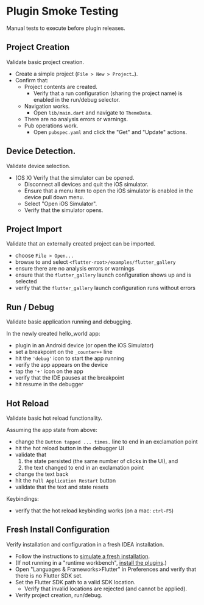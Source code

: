 # Plugin Smoke Testing

Manual tests to execute before plugin releases.

## Project Creation

Validate basic project creation.

* Create a simple project (`File > New > Project…`).
* Confirm that:
  * Project contents are created.
    * Verify that a run configuration (sharing the project name) is enabled in the run/debug selector.
  * Navigation works. 
    * Open `lib/main.dart` and navigate to `ThemeData`.
  * There are no analysis errors or warnings.
  * Pub operations work.
    * Open `pubspec.yaml` and click the "Get" and "Update" actions.
    
## Device Detection.

Validate device selection.

* (OS X) Verify that the simulator can be opened.
  * Disconnect all devices and quit the iOS simulator.
  * Ensure that a menu item to open the iOS simulator is enabled in the device pull down menu.
  * Select "Open iOS Simulator".
  * Verify that the simulator opens.

## Project Import

Validate that an externally created project can be imported.

* choose `File > Open...`
* browse to and select `<flutter-root>/examples/flutter_gallery`
* ensure there are no analysis errors or warnings
* ensure that the `flutter_gallery` launch configuration shows up and is selected
* verify that the `flutter_gallery` launch configuration runs without errors

## Run / Debug

Validate basic application running and debugging.

In the newly created hello_world app:
* plugin in an Android device (or open the iOS Simulator)
* set a breakpoint on the `_counter++` line
* hit the `'debug'` icon to start the app running
* verify the app appears on the device
* tap the `'+'` icon on the app
* verify that the IDE pauses at the breakpoint
* hit resume in the debugger

## Hot Reload

Validate basic hot reload functionality.

Assuming the app state from above:
* change the `Button tapped ... times.` line to end in an exclamation point
* hit the hot reload button in the debugger UI
* validate that
  1) the state persisted (the same number of clicks in the UI), and
  2) the text changed to end in an exclamation point
* change the text back
* hit the `Full Application Restart` button
* validate that the text and state resets

Keybindings:
* verify that the hot reload keybinding works (on a mac: `ctrl-F5`) 

## Fresh Install Configuration

Verify installation and configuration in a fresh IDEA installation.

* Follow the instructions to [simulate a fresh installation](https://github.com/flutter/flutter-intellij/wiki/Development#simulating-a-fresh-install).
* (If not running in a "runtime workbench", [install the plugins](https://flutter.io/setup/#install-the-plugins).)
* Open "Languages & Frameworks>Flutter" in Preferences and verify that there is no Flutter SDK set.
* Set the Flutter SDK path to a valid SDK location.
  * Verify that invalid locations are rejected (and cannot be applied).
* Verify project creation, run/debug.  

